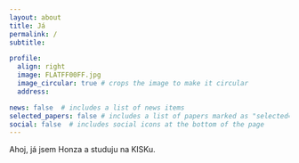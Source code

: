 ```yaml
---
layout: about
title: Já
permalink: /
subtitle: 

profile:
  align: right
  image: FLATFF00FF.jpg
  image_circular: true # crops the image to make it circular
  address: 

news: false  # includes a list of news items
selected_papers: false # includes a list of papers marked as "selected={true}"
social: false  # includes social icons at the bottom of the page
---
```


Ahoj, já jsem Honza a studuju na KISKu.
